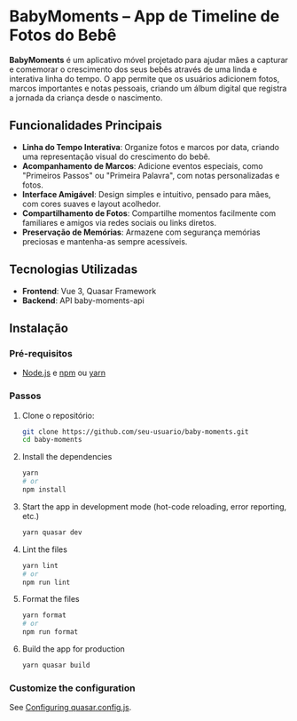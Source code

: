 # BabyMoments – App de Timeline de Fotos do Bebê

**BabyMoments** é um aplicativo móvel projetado para ajudar mães a capturar e comemorar o crescimento dos seus bebês através de uma linda e interativa linha do tempo. O app permite que os usuários adicionem fotos, marcos importantes e notas pessoais, criando um álbum digital que registra a jornada da criança desde o nascimento.

## Funcionalidades Principais

- **Linha do Tempo Interativa**: Organize fotos e marcos por data, criando uma representação visual do crescimento do bebê.
- **Acompanhamento de Marcos**: Adicione eventos especiais, como "Primeiros Passos" ou "Primeira Palavra", com notas personalizadas e fotos.
- **Interface Amigável**: Design simples e intuitivo, pensado para mães, com cores suaves e layout acolhedor.
- **Compartilhamento de Fotos**: Compartilhe momentos facilmente com familiares e amigos via redes sociais ou links diretos.
- **Preservação de Memórias**: Armazene com segurança memórias preciosas e mantenha-as sempre acessíveis.

## Tecnologias Utilizadas

- **Frontend**: Vue 3, Quasar Framework
- **Backend**: API baby-moments-api

## Instalação

### Pré-requisitos

- [Node.js](https://nodejs.org/) e [npm](https://www.npmjs.com/) ou [yarn](https://yarnpkg.com/)

### Passos

1. Clone o repositório:

   ```bash
   git clone https://github.com/seu-usuario/baby-moments.git
   cd baby-moments
   ```

2. Install the dependencies

   ```bash
   yarn
   # or
   npm install
   ```

3. Start the app in development mode (hot-code reloading, error reporting, etc.)

   ```bash
   yarn quasar dev
   ```

4. Lint the files

   ```bash
   yarn lint
   # or
   npm run lint
   ```

5. Format the files

   ```bash
   yarn format
   # or
   npm run format
   ```

6. Build the app for production

   ```bash
   yarn quasar build
   ```

### Customize the configuration

See [Configuring quasar.config.js](https://v2.quasar.dev/quasar-cli-vite/quasar-config-js).
